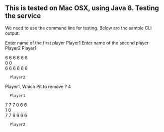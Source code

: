 This is tested on Mac OSX, using Java 8.
Testing the service
-------------------

We need to use the command line for testing.
Below are the sample CLI output.

Enter name of the first player
Player1
Enter name of the second player
Player2
      Player1

   6   6   6   6   6   6   
0                           0    
   6   6   6   6   6   6   
        
      Player2

Player1, Which Pit to remove ? 4

      Player1

   7   7   7   0   6   6   
1                          0    
   7   7   6   6   6   6   

      Player2
